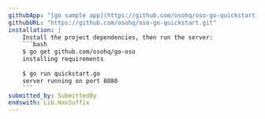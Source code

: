 ```yaml
---
githubApp: "[go sample app](https://github.com/osohq/oso-go-quickstart)"
githubURL: "https://github.com/osohq/oso-go-quickstart.git"
installation: |
    Install the project dependencies, then run the server:
    ```bash
    $ go get github.com/osohq/go-oso
    installing requirements
    
    $ go run quickstart.go
    server running on port 8080
    ```
submitted_by: SubmittedBy
endswith: Lib.HasSuffix
---
```

